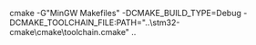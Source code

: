 cmake -G"MinGW Makefiles" -DCMAKE_BUILD_TYPE=Debug -DCMAKE_TOOLCHAIN_FILE:PATH="..\stm32-cmake\cmake\toolchain.cmake"  ..